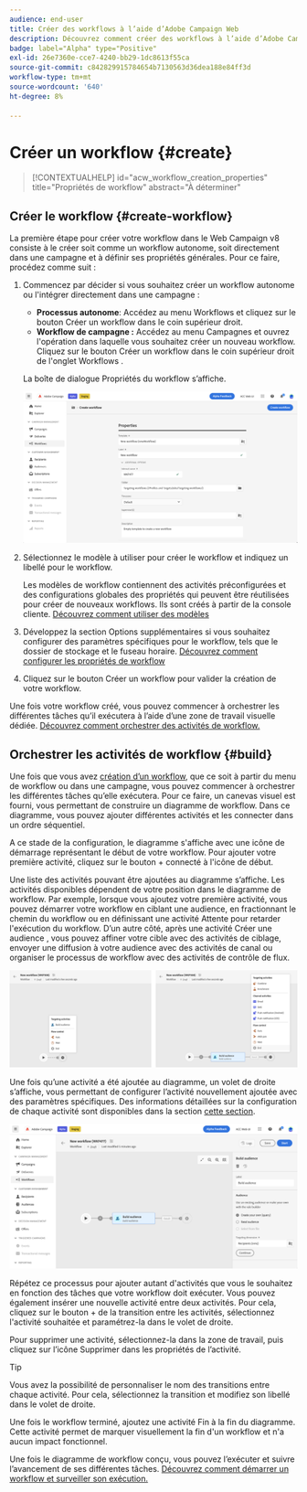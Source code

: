 ```yaml
---
audience: end-user
title: Créer des workflows à l’aide d’Adobe Campaign Web
description: Découvrez comment créer des workflows à l’aide d’Adobe Campaign Web.
badge: label="Alpha" type="Positive"
exl-id: 26e7360e-cce7-4240-bb29-1dc8613f55ca
source-git-commit: c842829915784654b7130563d36dea188e84ff3d
workflow-type: tm+mt
source-wordcount: '640'
ht-degree: 8%

---
```



# Créer un workflow {#create}

>[!CONTEXTUALHELP]
>id="acw_workflow_creation_properties"
>title="Propriétés de workflow"
>abstract="À déterminer"

## Créer le workflow {#create-workflow}

La première étape pour créer votre workflow dans le Web Campaign v8 consiste à le créer soit comme un workflow autonome, soit directement dans une campagne et à définir ses propriétés générales. Pour ce faire, procédez comme suit :

1. Commencez par décider si vous souhaitez créer un workflow autonome ou l&#39;intégrer directement dans une campagne :

   * **Processus autonome**: Accédez au menu Workflows et cliquez sur le bouton Créer un workflow dans le coin supérieur droit.
   * **Workflow de campagne :** Accédez au menu Campagnes et ouvrez l&#39;opération dans laquelle vous souhaitez créer un nouveau workflow. Cliquez sur le bouton Créer un workflow dans le coin supérieur droit de l&#39;onglet Workflows .

   La boîte de dialogue Propriétés du workflow s’affiche.

   ![](assets/workflow-create.png)

1. Sélectionnez le modèle à utiliser pour créer le workflow et indiquez un libellé pour le workflow.

   Les modèles de workflow contiennent des activités préconfigurées et des configurations globales des propriétés qui peuvent être réutilisées pour créer de nouveaux workflows. Ils sont créés à partir de la console cliente. [Découvrez comment utiliser des modèles](https://experienceleague.adobe.com/docs/campaign/automation/workflows/introduction/build-a-workflow.html#workflow-templates)

1. Développez la section Options supplémentaires si vous souhaitez configurer des paramètres spécifiques pour le workflow, tels que le dossier de stockage et le fuseau horaire. [Découvrez comment configurer les propriétés de workflow](workflow-settings.md)

1. Cliquez sur le bouton Créer un workflow pour valider la création de votre workflow.

Une fois votre workflow créé, vous pouvez commencer à orchestrer les différentes tâches qu’il exécutera à l’aide d’une zone de travail visuelle dédiée. [Découvrez comment orchestrer des activités de workflow.](#build)

## Orchestrer les activités de workflow {#build}

Une fois que vous avez [création d’un workflow](create-workflow.md), que ce soit à partir du menu de workflow ou dans une campagne, vous pouvez commencer à orchestrer les différentes tâches qu’elle exécutera. Pour ce faire, un canevas visuel est fourni, vous permettant de construire un diagramme de workflow. Dans ce diagramme, vous pouvez ajouter différentes activités et les connecter dans un ordre séquentiel.

A ce stade de la configuration, le diagramme s&#39;affiche avec une icône de démarrage représentant le début de votre workflow. Pour ajouter votre première activité, cliquez sur le bouton + connecté à l&#39;icône de début.

Une liste des activités pouvant être ajoutées au diagramme s’affiche. Les activités disponibles dépendent de votre position dans le diagramme de workflow. Par exemple, lorsque vous ajoutez votre première activité, vous pouvez démarrer votre workflow en ciblant une audience, en fractionnant le chemin du workflow ou en définissant une activité Attente pour retarder l&#39;exécution du workflow. D’un autre côté, après une activité Créer une audience , vous pouvez affiner votre cible avec des activités de ciblage, envoyer une diffusion à votre audience avec des activités de canal ou organiser le processus de workflow avec des activités de contrôle de flux.

![](assets/workflow-start.png)

Une fois qu’une activité a été ajoutée au diagramme, un volet de droite s’affiche, vous permettant de configurer l’activité nouvellement ajoutée avec des paramètres spécifiques. Des informations détaillées sur la configuration de chaque activité sont disponibles dans la section [cette section](activities/about-activities.md).

![](assets/workflow-configure-activities.png)

Répétez ce processus pour ajouter autant d&#39;activités que vous le souhaitez en fonction des tâches que votre workflow doit exécuter. Vous pouvez également insérer une nouvelle activité entre deux activités. Pour cela, cliquez sur le bouton + de la transition entre les activités, sélectionnez l&#39;activité souhaitée et paramétrez-la dans le volet de droite.

Pour supprimer une activité, sélectionnez-la dans la zone de travail, puis cliquez sur l’icône Supprimer dans les propriétés de l’activité.

>[!TIP]
>
>Vous avez la possibilité de personnaliser le nom des transitions entre chaque activité. Pour cela, sélectionnez la transition et modifiez son libellé dans le volet de droite.

Une fois le workflow terminé, ajoutez une activité Fin à la fin du diagramme. Cette activité permet de marquer visuellement la fin d&#39;un workflow et n&#39;a aucun impact fonctionnel.

Une fois le diagramme de workflow conçu, vous pouvez l’exécuter et suivre l’avancement de ses différentes tâches. [Découvrez comment démarrer un workflow et surveiller son exécution.](start-monitor-workflows.md)
